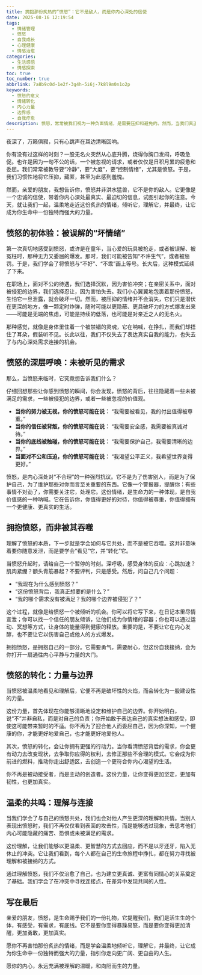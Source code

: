 ```yaml
---
title: 拥抱那份炙热的“愤怒”：它不是敌人，而是你内心深处的信使
date: 2025-08-16 12:19:54
tags:
  - 情绪管理
  - 愤怒
  - 自我成长
  - 心理健康
  - 情感治愈
categories:
  - 生活感悟
  - 情感探索
toc: true
toc_number: true
abbrlink: 7a8b9c0d-1e2f-3g4h-5i6j-7k8l9m0n1o2p
keywords:
  - 愤怒的意义
  - 情绪转化
  - 内心力量
  - 边界感
  - 自我疗愈
description: 愤怒，常常被我们视为一种负面情绪，是需要压抑和避免的。然而，当我们真正停下来，倾听它深层的声音时，会发现它并非敌人，而是我们内心深处未被满足的需求、被侵犯的边界，甚至是渴望改变的强烈信号。这篇文章将带你温柔地走近愤怒，理解它，转化它，最终让它成为你生命中一份独特而强大的力量。
---
```


夜深了，万籁俱寂，只有心跳声在耳边清晰回响。

你有没有过这样的时刻？一股无名火突然从心底升腾，烧得你胸口发闷，呼吸急促。也许是因为一句不公的话，一个被忽视的请求，或者仅仅是日积月累的疲惫和委屈。我们常常被教导要“冷静”，要“大度”，要“控制情绪”，尤其是愤怒。于是，我们习惯性地将它压抑，藏匿，甚至为此感到羞愧。

然而，亲爱的朋友，我想告诉你，愤怒并非洪水猛兽，它不是你的敌人。它更像是一个忠诚的信使，带着你内心深处最真实、最迫切的信息，试图引起你的注意。今天，就让我们一起，温柔地走近这份炙热的情绪，倾听它，理解它，并最终，让它成为你生命中一份独特而强大的力量。

## 愤怒的初体验：被误解的“坏情绪”

第一次真切地感受到愤怒，或许是在童年，当心爱的玩具被抢走，或者被误解、被冤枉时，那种无力又委屈的爆发。那时，我们可能被告知“不许生气”，或者被惩罚。于是，我们学会了将愤怒与“不好”、“不乖”画上等号。长大后，这种模式延续了下来。

在职场上，面对不公的待遇，我们选择沉默，因为害怕冲突；在亲密关系中，面对被侵犯的边界，我们选择忍让，因为害怕失去。我们小心翼翼地包裹着那份愤怒，生怕它一旦泄露，就会破坏一切。然而，被压抑的情绪并不会消失，它们只是潜伏在更深的地方，像一颗定时炸弹，随时可能以更隐蔽、更具破坏力的方式爆发出来——可能是无端的焦虑，可能是持续的低落，也可能是对亲近之人的无名火。

那种感觉，就像是身体里住着一个被禁锢的灵魂，它在呐喊，在挣扎，而我们却捂住了耳朵，假装听不见。长此以往，我们不仅失去了表达真实自我的能力，也失去了与内心深处需求连接的机会。

## 愤怒的深层呼唤：未被听见的需求

那么，当愤怒来临时，它究竟想告诉我们什么？

仔细回想那些让你感到愤怒的瞬间，你会发现，愤怒的背后，往往隐藏着一些未被满足的需求，一些被侵犯的边界，或者一些被忽视的价值观。

*   **当你的努力被无视，你的愤怒可能在说：** “我需要被看见，我的付出值得被尊重。”
*   **当你的信任被背叛，你的愤怒可能在说：** “我需要安全感，我需要被真诚对待。”
*   **当你的底线被触碰，你的愤怒可能在说：** “我需要保护自己，我需要清晰的边界。”
*   **当面对不公和压迫，你的愤怒可能在说：** “我渴望公平正义，我希望世界变得更好。”

愤怒，是内心深处对“不合理”的一种强烈抗议。它不是为了伤害别人，而是为了保护自己，为了维护那些对你而言至关重要的东西。它像一个警报器，提醒你：有些事情不对劲了，你需要关注它，处理它。这份情绪，是生命力的一种体现，是自我价值感的一种呐喊。它在告诉你，你值得更好的对待，你值得被尊重，你值得拥有一个更健康、更真实的生活。

## 拥抱愤怒，而非被其吞噬

理解了愤怒的本质，下一步就是学会如何与它共处，而不是被它吞噬。这并非意味着要你随意发泄，而是要学会“看见”它，并“转化”它。

当愤怒升起时，请给自己一个暂停的时刻。深呼吸，感受身体的反应：心跳加速？肌肉紧绷？额头青筋暴起？不要评判，只是感受。然后，问自己几个问题：

*   “我现在为什么感到愤怒？”
*   “这份愤怒背后，我真正想要的是什么？”
*   “我的哪个需求没有被满足？我的哪个边界被侵犯了？”

这个过程，就像是给愤怒一个被倾听的机会。你可以将它写下来，在日记本里尽情宣泄；你可以找一个信任的朋友倾诉，让他们成为你情绪的容器；你也可以通过运动、冥想等方式，让身体的能量得到健康的释放。重要的是，不要让它在内心发酵，也不要让它以伤害自己或他人的方式爆发。

拥抱愤怒，是拥抱自己的一部分。它需要勇气，需要耐心，但这份自我接纳，会为你打开一扇通往内心平静与力量的大门。

## 愤怒的转化：力量与边界

当愤怒被温柔地看见和理解后，它便不再是破坏性的火焰，而会转化为一股建设性的力量。

这份力量，首先体现在你能够清晰地设定和维护自己的边界。你开始明白，说“不”并非自私，而是对自己的负责；你开始敢于表达自己的真实想法和感受，即使这可能带来暂时的不适。你不再为了迎合他人而委屈自己，因为你深知，一个健康的你，才能更好地爱自己，也才能更好地爱他人。

其次，愤怒的转化，会让你拥有更强的行动力。当你看清愤怒背后的需求，你会更有动力去改变现状，去争取你应得的权利，去修正那些不合理的模式。它会成为你前进的燃料，推动你走出舒适区，去创造一个更符合你内心渴望的生活。

你不再是被动接受者，而是主动的创造者。这份力量，让你变得更加坚定，更加有韧性，也更加真实。

## 温柔的共鸣：理解与连接

当我们学会了与自己的愤怒共处，我们也会对他人产生更深的理解和共情。当别人表现出愤怒时，我们不再仅仅看到表面的攻击性，而是能够透过现象，去思考他们内心可能隐藏的痛苦、恐惧或未被满足的需求。

这份理解，让我们能够以更温柔、更智慧的方式去回应，而不是以牙还牙，陷入无休止的冲突。它让我们看到，每个人都在自己的生命旅程中挣扎，都在努力寻找被理解和被接纳的方式。

通过理解愤怒，我们不仅治愈了自己，也为建立更真诚、更富有同情心的关系奠定了基础。我们学会了在冲突中寻找连接点，在差异中发现共同的人性。

## 写在最后

亲爱的朋友，愤怒，是生命赐予我们的一份礼物，它提醒我们，我们是活生生的个体，有感受，有需求，有底线。它不是要你变得暴躁易怒，而是要你变得更加清醒，更加勇敢，更加真实。

愿你不再害怕那份炙热的情绪，而是学会温柔地倾听它，理解它，并最终，让它成为你生命中一份独特而强大的力量，指引你走向更广阔、更自由的人生。

愿你的内心，永远充满被理解的温暖，和向阳而生的力量。